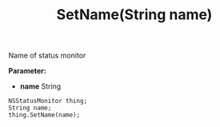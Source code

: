﻿---
uid: crmscript_ref_NSStatusMonitor_SetName
title: SetName(String name)
intellisense: NSStatusMonitor.SetName
keywords: NSStatusMonitor, GetName
so.topic: reference
---

Name of status monitor

**Parameter:** 
 - **name** String

```crmscript
NSStatusMonitor thing;
String name;
thing.SetName(name);
```

